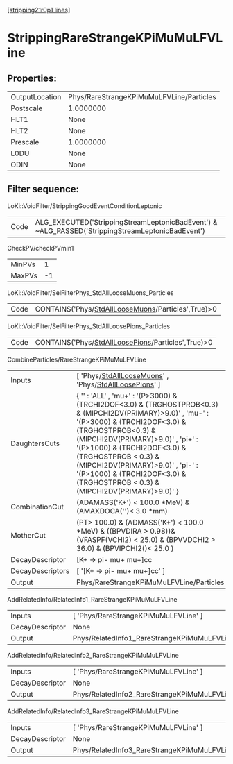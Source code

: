 [[stripping21r0p1 lines]](./stripping21r0p1-index)

# StrippingRareStrangeKPiMuMuLFVLine

## Properties:

|                |                                          |
|----------------|------------------------------------------|
| OutputLocation | Phys/RareStrangeKPiMuMuLFVLine/Particles |
| Postscale      | 1.0000000                                |
| HLT1           | None                                     |
| HLT2           | None                                     |
| Prescale       | 1.0000000                                |
| L0DU           | None                                     |
| ODIN           | None                                     |

## Filter sequence:

LoKi::VoidFilter/StrippingGoodEventConditionLeptonic

|      |                                                                                                  |
|------|--------------------------------------------------------------------------------------------------|
| Code | ALG_EXECUTED('StrippingStreamLeptonicBadEvent') & ~ALG_PASSED('StrippingStreamLeptonicBadEvent') |

CheckPV/checkPVmin1

|        |     |
|--------|-----|
| MinPVs | 1   |
| MaxPVs | -1  |

LoKi::VoidFilter/SelFilterPhys_StdAllLooseMuons_Particles

|      |                                                                                                           |
|------|-----------------------------------------------------------------------------------------------------------|
| Code | CONTAINS('Phys/[StdAllLooseMuons](./stripping21r0p1-commonparticles-stdallloosemuons)/Particles',True)\>0 |

LoKi::VoidFilter/SelFilterPhys_StdAllLoosePions_Particles

|      |                                                                                                           |
|------|-----------------------------------------------------------------------------------------------------------|
| Code | CONTAINS('Phys/[StdAllLoosePions](./stripping21r0p1-commonparticles-stdallloosepions)/Particles',True)\>0 |

CombineParticles/RareStrangeKPiMuMuLFVLine

|                  |                                                                                                                                                                                                                                                                                                                                                                                            |
|------------------|--------------------------------------------------------------------------------------------------------------------------------------------------------------------------------------------------------------------------------------------------------------------------------------------------------------------------------------------------------------------------------------------|
| Inputs           | [ 'Phys/[StdAllLooseMuons](./stripping21r0p1-commonparticles-stdallloosemuons)' , 'Phys/[StdAllLoosePions](./stripping21r0p1-commonparticles-stdallloosepions)' ]                                                                                                                                                                                                                        |
| DaughtersCuts    | { '' : 'ALL' , 'mu+' : '(P\>3000) & (TRCHI2DOF\<3.0) & (TRGHOSTPROB\<0.3) & (MIPCHI2DV(PRIMARY)\>9.0)' , 'mu-' : '(P\>3000) & (TRCHI2DOF\<3.0) & (TRGHOSTPROB\<0.3) & (MIPCHI2DV(PRIMARY)\>9.0)' , 'pi+' : '(P\>1000) & (TRCHI2DOF\<3.0) & (TRGHOSTPROB \< 0.3) & (MIPCHI2DV(PRIMARY)\>9.0)' , 'pi-' : '(P\>1000) & (TRCHI2DOF\<3.0) & (TRGHOSTPROB \< 0.3) & (MIPCHI2DV(PRIMARY)\>9.0)' } |
| CombinationCut   | (ADAMASS('K+') \< 100.0 \*MeV) & (AMAXDOCA('')\< 3.0 \*mm)                                                                                                                                                                                                                                                                                                                                 |
| MotherCut        | (PT\> 100.0) & (ADMASS('K+') \< 100.0 \*MeV) & ((BPVDIRA \> 0.98))& (VFASPF(VCHI2) \< 25.0) & (BPVVDCHI2 \> 36.0) & (BPVIPCHI2()\< 25.0 )                                                                                                                                                                                                                                                  |
| DecayDescriptor  | [K+ -\> pi- mu+ mu+]cc                                                                                                                                                                                                                                                                                                                                                                   |
| DecayDescriptors | [ '[K+ -\> pi- mu+ mu+]cc' ]                                                                                                                                                                                                                                                                                                                                                           |
| Output           | Phys/RareStrangeKPiMuMuLFVLine/Particles                                                                                                                                                                                                                                                                                                                                                   |

AddRelatedInfo/RelatedInfo1_RareStrangeKPiMuMuLFVLine

|                 |                                                       |
|-----------------|-------------------------------------------------------|
| Inputs          | [ 'Phys/RareStrangeKPiMuMuLFVLine' ]                |
| DecayDescriptor | None                                                  |
| Output          | Phys/RelatedInfo1_RareStrangeKPiMuMuLFVLine/Particles |

AddRelatedInfo/RelatedInfo2_RareStrangeKPiMuMuLFVLine

|                 |                                                       |
|-----------------|-------------------------------------------------------|
| Inputs          | [ 'Phys/RareStrangeKPiMuMuLFVLine' ]                |
| DecayDescriptor | None                                                  |
| Output          | Phys/RelatedInfo2_RareStrangeKPiMuMuLFVLine/Particles |

AddRelatedInfo/RelatedInfo3_RareStrangeKPiMuMuLFVLine

|                 |                                                       |
|-----------------|-------------------------------------------------------|
| Inputs          | [ 'Phys/RareStrangeKPiMuMuLFVLine' ]                |
| DecayDescriptor | None                                                  |
| Output          | Phys/RelatedInfo3_RareStrangeKPiMuMuLFVLine/Particles |
